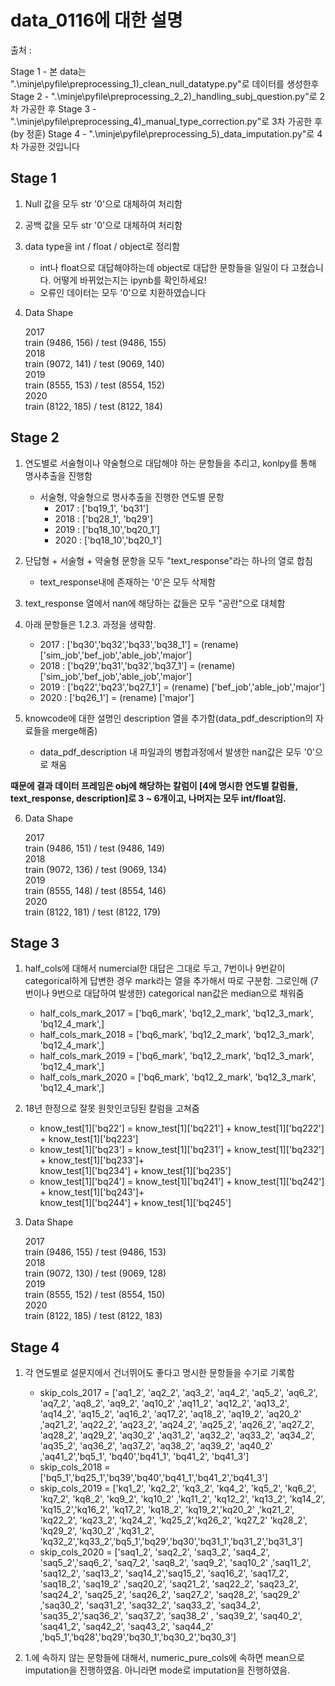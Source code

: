 # data_0116에 대한 설명

출처 :

Stage 1 - 본 data는 ".\minje\pyfile\preprocessing_1)_clean_null_datatype.py"로 데이터를 생성한후  
Stage 2 -  ".\minje\pyfile\preprocessing_2_2)_handling_subj_question.py"로 2차 가공한 후
Stage 3 -  ".\minje\pyfile\preprocessing_4)_manual_type_correction.py"로 3차 가공한 후(by 정훈)
Stage 4 -  ".\minje\pyfile\preprocessing_5)_data_imputation.py"로 4차 가공한 것입니다

## Stage 1
1. Null 값을 모두 str '0'으로 대체하여 처리함

2. 공백 값을 모두 str '0'으로 대체하여 처리함

3. data type을 int / float / object로 정리함
    * int나 float으로 대답해야하는데 object로 대답한 문항들을 일일이 다 고쳤습니다. 어떻게 바뀌었는지는 ipynb를 확인하세요!  
    * 오류인 데이터는 모두 '0'으로 치환하였습니다

4. Data Shape

    2017   
        train (9486, 156) / test (9486, 155)  
    2018  
        train (9072, 141) / test (9069, 140)  
    2019    
        train (8555, 153) / test (8554, 152)  
    2020   
        train (8122, 185) / test (8122, 184)  
 
## Stage 2
1. 연도별로 서술형이나 약술형으로 대답해야 하는 문항들을 추리고, konlpy를 통해 명사추출을 진행함  
    * 서술형, 약술형으로 명사추출을 진행한 연도별 문항
        - 2017 : ['bq19_1', 'bq31']
        - 2018 : ['bq28_1', 'bq29']
        - 2019 : ['bq18_10','bq20_1']
        - 2020 : ['bq18_10','bq20_1'] 

2. 단답형 + 서술형 + 약술형 문항을 모두 "text_response"라는 하나의 열로 합침  
    * text_response내에 존재하는 '0'은 모두 삭제함

3. text_response 열에서 nan에 해당하는 값들은 모두 "공란"으로 대체함  

4. 아래 문항들은 1.2.3. 과정을 생략함.
    - 2017 : ['bq30','bq32','bq33','bq38_1'] = (rename) ['sim_job','bef_job','able_job','major']
    - 2018 : ['bq29','bq31','bq32','bq37_1'] = (rename) ['sim_job','bef_job','able_job','major']
    - 2019 : ['bq22','bq23','bq27_1'] = (rename) ['bef_job','able_job','major']
    - 2020 : ['bq26_1'] = (rename) ['major'] 

5. knowcode에 대한 설명인 description 열을 추가함(data_pdf_description의 자료들을 merge해줌)
    - data_pdf_description 내 파일과의 병합과정에서 발생한 nan값은 모두 '0'으로 채움


__때문에 결과 데이터 프레임은 obj에 해당하는 칼럼이 [4에 명시한 연도별 칼럼들, text_response, description]로 3 ~ 6개이고, 나머지는 모두 int/float임.__

6. Data Shape

    2017   
        train (9486, 151) / test (9486, 149)   
    2018  
        train (9072, 136) / test (9069, 134)  
    2019  
        train (8555, 148) / test (8554, 146)  
    2020  
        train (8122, 181) / test (8122, 179)

## Stage 3
1. half_cols에 대해서 numercial한 대답은 그대로 두고, 7번이나 9번같이 categorical하게 답변한 경우 mark라는 열을 추가해서 따로 구분함. 그로인해 (7번이나 9번으로 대답하여 발생한) categorical nan값은 median으로 채워줌

    - half_cols_mark_2017 = ['bq6_mark', 'bq12_2_mark', 'bq12_3_mark', 'bq12_4_mark',]  
    - half_cols_mark_2018 = ['bq6_mark', 'bq12_2_mark', 'bq12_3_mark', 'bq12_4_mark',]  
    - half_cols_mark_2019 = ['bq6_mark', 'bq12_2_mark', 'bq12_3_mark', 'bq12_4_mark',]  
    - half_cols_mark_2020 = ['bq6_mark', 'bq12_2_mark', 'bq12_3_mark', 'bq12_4_mark',]

2. 18년 한정으로 잘못 원핫인코딩된 칼럼을 고쳐줌

    - know_test[1]['bq22'] =  know_test[1]['bq221'] + know_test[1]['bq222'] + know_test[1]['bq223']
    - know_test[1]['bq23'] =  know_test[1]['bq231'] + know_test[1]['bq232'] + know_test[1]['bq233']+\
                                know_test[1]['bq234'] + know_test[1]['bq235']
    - know_test[1]['bq24'] =  know_test[1]['bq241'] + know_test[1]['bq242'] + know_test[1]['bq243']+\
                                know_test[1]['bq244'] + know_test[1]['bq245']

3. Data Shape

    2017   
        train (9486, 155) / test (9486, 153)   
    2018  
        train (9072, 130) / test (9069, 128)  
    2019  
        train (8555, 152) / test (8554, 150)  
    2020  
        train (8122, 185) / test (8122, 183)

## Stage 4
1. 각 연도별로 설문지에서 건너뛰어도 좋다고 명시한 문항들을 수기로 기록함

    - skip_cols_2017 = ['aq1_2', 'aq2_2', 'aq3_2', 'aq4_2', 'aq5_2', 'aq6_2', 'aq7_2', 'aq8_2', 'aq9_2', 'aq10_2'
                    ,'aq11_2', 'aq12_2', 'aq13_2', 'aq14_2', 'aq15_2', 'aq16_2', 'aq17_2', 'aq18_2', 'aq19_2', 'aq20_2'
                    ,'aq21_2', 'aq22_2', 'aq23_2', 'aq24_2', 'aq25_2', 'aq26_2', 'aq27_2', 'aq28_2', 'aq29_2', 'aq30_2'
                    ,'aq31_2', 'aq32_2', 'aq33_2', 'aq34_2', 'aq35_2', 'aq36_2', 'aq37_2', 'aq38_2', 'aq39_2', 'aq40_2'
                    ,'aq41_2','bq5_1', 'bq40','bq41_1', 'bq41_2', 'bq41_3']  
    - skip_cols_2018 = ['bq5_1','bq25_1','bq39','bq40','bq41_1','bq41_2','bq41_3']  
    - skip_cols_2019 = ['kq1_2', 'kq2_2', 'kq3_2', 'kq4_2', 'kq5_2', 'kq6_2', 'kq7_2', 'kq8_2', 'kq9_2', 'kq10_2'
                ,'kq11_2', 'kq12_2', 'kq13_2', 'kq14_2', 'kq15_2','kq16_2', 'kq17_2', 'kq18_2', 'kq19_2','kq20_2'
                ,'kq21_2', 'kq22_2', 'kq23_2', 'kq24_2', 'kq25_2','kq26_2', 'kq27_2' 'kq28_2', 'kq29_2', 'kq30_2'
                ,'kq31_2', 'kq32_2','kq33_2','bq5_1','bq29','bq30','bq31_1','bq31_2','bq31_3']  
    - skip_cols_2020 = ['saq1_2', 'saq2_2', 'saq3_2', 'saq4_2', 'saq5_2','saq6_2', 'saq7_2', 'saq8_2', 'saq9_2', 'saq10_2'
                 ,'saq11_2', 'saq12_2', 'saq13_2', 'saq14_2','saq15_2', 'saq16_2', 'saq17_2', 'saq18_2', 'saq19_2'
                 ,'saq20_2', 'saq21_2', 'saq22_2', 'saq23_2', 'saq24_2', 'saq25_2', 'saq26_2', 'saq27_2', 'saq28_2', 'saq29_2'
                 ,'saq30_2', 'saq31_2', 'saq32_2', 'saq33_2', 'saq34_2', 'saq35_2','saq36_2', 'saq37_2', 'saq38_2' 
                 , 'saq39_2', 'saq40_2', 'saq41_2', 'saq42_2',  'saq43_2', 'saq44_2' 
                 ,'bq5_1','bq28','bq29','bq30_1','bq30_2','bq30_3'] 
                          
2. 1.에 속하지 않는 문항들에 대해서, numeric_pure_cols에 속하면 mean으로 imputation을 진행하였음. 아니라면 mode로 imputation을 진행하였음.